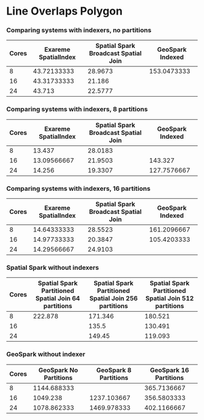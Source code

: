 # Line Overlaps Polygon

### Comparing systems with indexers, no partitions
  Cores | Exareme SpatialIndex | Spatial Spark Broadcast Spatial Join | GeoSpark Indexed
--- | --- | --- | ----
  8 | 43.72133333 | 28.9673 | 153.0473333
  16 | 43.31733333 | 21.186 | 
  24 | 43.713 | 22.5777 | 

### Comparing systems with indexers, 8 partitions
  Cores | Exareme SpatialIndex |  Spatial Spark Broadcast Spatial Join  | GeoSpark Indexed
--- | --- | --- | ----
  8 | 13.437  | 28.0183 |  
  16 | 13.09566667  | 21.9503 | 143.327
  24 | 14.256 |  19.3307 | 127.7576667 

### Comparing systems with indexers, 16 partitions
  Cores | Exareme SpatialIndex | Spatial Spark Broadcast Spatial Join | GeoSpark Indexed
--- | --- | --- | ----
  8 | 14.64333333 | 28.5523 | 161.2096667 
  16 | 14.97733333 | 20.3847 | 105.4203333
  24 | 14.29566667 | 24.9103 | 

### Spatial Spark without indexers
  Cores | Spatial Spark Partitioned Spatial Join 64 partitions| Spatial Spark Partitioned Spatial Join 256 partitions| Spatial Spark Partitioned Spatial Join 512 partitions  
--- | --- | --- | ---
  8 | 222.878 | 171.346 | 180.521 
  16 | |    135.5 | 130.491  
  24 | |  149.45  | 119.093  

### GeoSpark without indexer
  Cores | GeoSpark No Partitions | GeoSpark 8 Partitions | GeoSpark 16 Partitions  
--- | --- | --- | ----
  8 | 1144.688333 | | 365.7136667 
  16 | 1049.238 | 1237.103667 | 356.5803333 
  24 | 1078.862333 | 1469.978333 | 402.1166667 
